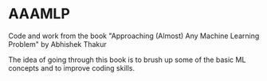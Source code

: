 # AAAMLP
Code and work from the book "Approaching (Almost) Any Machine Learning Problem" by Abhishek Thakur

The idea of going through this book is to brush up some of the basic ML concepts and to improve coding skills.
